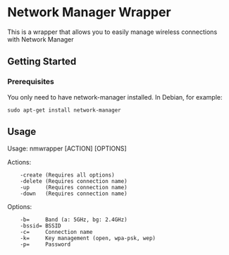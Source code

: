 # Network Manager Wrapper

This is a wrapper that allows you to easily manage wireless connections with Network Manager

## Getting Started

### Prerequisites

You only need to have network-manager installed. In Debian, for example:

```
sudo apt-get install network-manager
```

## Usage

Usage: nmwrapper [ACTION] [OPTIONS]

Actions:

        -create (Requires all options)
        -delete (Requires connection name)
        -up     (Requires connection name)
        -down   (Requires connection name)

Options:

        -b=     Band (a: 5GHz, bg: 2.4GHz)
        -bssid= BSSID
        -c=     Connection name
        -k=     Key management (open, wpa-psk, wep)
        -p=     Password
